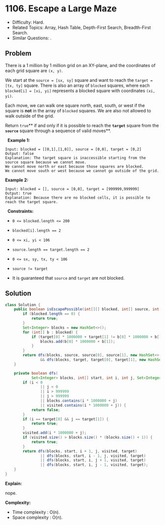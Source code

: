 # 1106. Escape a Large Maze

- Difficulty: Hard.
- Related Topics: Array, Hash Table, Depth-First Search, Breadth-First Search.
- Similar Questions: .

## Problem

There is a 1 million by 1 million grid on an XY-plane, and the coordinates of each grid square are ```(x, y)```.

We start at the ```source = [sx, sy]``` square and want to reach the ```target = [tx, ty]``` square. There is also an array of ```blocked``` squares, where each ```blocked[i] = [xi, yi]``` represents a blocked square with coordinates ```(xi, yi)```.

Each move, we can walk one square north, east, south, or west if the square is **not** in the array of ```blocked``` squares. We are also not allowed to walk outside of the grid.

Return ```true```** if and only if it is possible to reach the **```target```** square from the **```source```** square through a sequence of valid moves**.

 
**Example 1:**

```
Input: blocked = [[0,1],[1,0]], source = [0,0], target = [0,2]
Output: false
Explanation: The target square is inaccessible starting from the source square because we cannot move.
We cannot move north or east because those squares are blocked.
We cannot move south or west because we cannot go outside of the grid.
```

**Example 2:**

```
Input: blocked = [], source = [0,0], target = [999999,999999]
Output: true
Explanation: Because there are no blocked cells, it is possible to reach the target square.
```

 
**Constraints:**


	
- ```0 <= blocked.length <= 200```
	
- ```blocked[i].length == 2```
	
- ```0 <= xi, yi < 106```
	
- ```source.length == target.length == 2```
	
- ```0 <= sx, sy, tx, ty < 106```
	
- ```source != target```
	
- It is guaranteed that ```source``` and ```target``` are not blocked.



## Solution

```java
class Solution {
    public boolean isEscapePossible(int[][] blocked, int[] source, int[] target) {
        if (blocked.length == 0) {
            return true;
        }
        Set<Integer> blocks = new HashSet<>();
        for (int[] b : blocked) {
            if (target[0] * 1000000 + target[1] != b[0] * 1000000 + b[1]) {
                blocks.add(b[0] * 1000000 + b[1]);
            }
        }
        return dfs(blocks, source, source[0], source[1], new HashSet<>(), target)
                && dfs(blocks, target, target[0], target[1], new HashSet<>(), source);
    }

    private boolean dfs(
            Set<Integer> blocks, int[] start, int i, int j, Set<Integer> visited, int[] target) {
        if (i < 0
                || j < 0
                || i > 999999
                || j > 999999
                || blocks.contains(i * 1000000 + j)
                || visited.contains(i * 1000000 + j)) {
            return false;
        }
        if (i == target[0] && j == target[1]) {
            return true;
        }
        visited.add(i * 1000000 + j);
        if (visited.size() > blocks.size() * (blocks.size() + 1)) {
            return true;
        }
        return dfs(blocks, start, i + 1, j, visited, target)
                || dfs(blocks, start, i - 1, j, visited, target)
                || dfs(blocks, start, i, j + 1, visited, target)
                || dfs(blocks, start, i, j - 1, visited, target);
    }
}
```

**Explain:**

nope.

**Complexity:**

* Time complexity : O(n).
* Space complexity : O(n).
